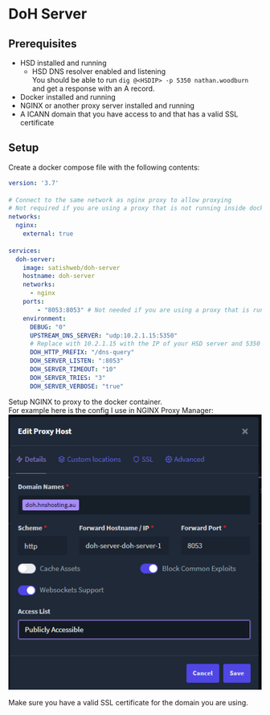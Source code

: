 # DoH Server

## Prerequisites
- HSD installed and running
  - HSD DNS resolver enabled and listening  
  You should be able to run `dig @<HSDIP> -p 5350 nathan.woodburn` and get a response with an A record.
- Docker installed and running
- NGINX or another proxy server installed and running
- A ICANN domain that you have access to and that has a valid SSL certificate
  
## Setup
Create a docker compose file with the following contents:
```yaml
version: '3.7'

# Connect to the same network as nginx proxy to allow proxying
# Not required if you are using a proxy that is not running inside docker
networks:
  nginx:
    external: true

services:
  doh-server:
    image: satishweb/doh-server
    hostname: doh-server
    networks:
      - nginx
    ports:
        - "8053:8053" # Not needed if you are using a proxy that is running inside docker
    environment:
      DEBUG: "0"
      UPSTREAM_DNS_SERVER: "udp:10.2.1.15:5350"
      # Replace with 10.2.1.15 with the IP of your HSD server and 5350 with the port you are using for the HSD DNS resolver
      DOH_HTTP_PREFIX: "/dns-query"
      DOH_SERVER_LISTEN: ":8053"
      DOH_SERVER_TIMEOUT: "10"
      DOH_SERVER_TRIES: "3"
      DOH_SERVER_VERBOSE: "true"

```


Setup NGINX to proxy to the docker container.  
For example here is the config I use in NGINX Proxy Manager:  
![NGINX Proxy Manager Config](image.png)  

Make sure you have a valid SSL certificate for the domain you are using.